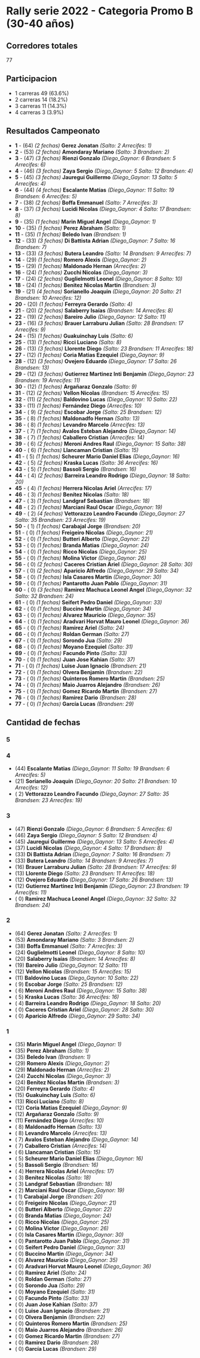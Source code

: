 # Rally serie 2022 - Categoria Promo B (30-40 años)

## Corredores totales
77
## Participacion
 - 1 carreras 49    (63.6%)
 - 2 carreras 14    (18.2%)
 - 3 carreras 11    (14.3%)
 - 4 carreras  3    (3.9%)

## Resultados Campeonato
 - **1** - (64) _(2 fechas)_ **Gerez Jonatan**  _(Salto: 2 Arrecifes: 1)_
 - **2** - (53) _(2 fechas)_ **Amondaray Mariano**  _(Salto: 3 Brandsen: 2)_
 - **3** - (47) _(3 fechas)_ **Rienzi Gonzalo**  _(Diego_Gaynor: 6 Brandsen: 5 Arrecifes: 6)_
 - **4** - (46) _(3 fechas)_ **Zaya Sergio**  _(Diego_Gaynor: 5 Salto: 12 Brandsen: 4)_
 - **5** - (45) _(3 fechas)_ **Jauregui Guillermo**  _(Diego_Gaynor: 13 Salto: 5 Arrecifes: 4)_
 - **6** - (44) _(4 fechas)_ **Escalante Matias**  _(Diego_Gaynor: 11 Salto: 19 Brandsen: 6 Arrecifes: 5)_
 - **7** - (38) _(2 fechas)_ **Boffa Emmanuel**  _(Salto: 7 Arrecifes: 3)_
 - **8** - (37) _(3 fechas)_ **Lucidi Nicolas**  _(Diego_Gaynor: 4 Salto: 17 Brandsen: 8)_
 - **9** - (35) _(1 fechas)_ **Marin Miguel Angel**  _(Diego_Gaynor: 1)_
 - **10** - (35) _(1 fechas)_ **Perez Abraham**  _(Salto: 1)_
 - **11** - (35) _(1 fechas)_ **Beledo Ivan**  _(Brandsen: 1)_
 - **12** - (33) _(3 fechas)_ **Di Battista Adrian**  _(Diego_Gaynor: 7 Salto: 16 Brandsen: 7)_
 - **13** - (33) _(3 fechas)_ **Butera Leandro**  _(Salto: 14 Brandsen: 9 Arrecifes: 7)_
 - **14** - (29) _(1 fechas)_ **Romero Alexis**  _(Diego_Gaynor: 2)_
 - **15** - (29) _(1 fechas)_ **Maldonado Hernan**  _(Arrecifes: 2)_
 - **16** - (24) _(1 fechas)_ **Zucchi Nicolas**  _(Diego_Gaynor: 3)_
 - **17** - (24) _(2 fechas)_ **Guglielmotti Leonel**  _(Diego_Gaynor: 8 Salto: 10)_
 - **18** - (24) _(1 fechas)_ **Benitez Nicolas Martin**  _(Brandsen: 3)_
 - **19** - (21) _(4 fechas)_ **Sorianello Joaquin**  _(Diego_Gaynor: 20 Salto: 21 Brandsen: 10 Arrecifes: 12)_
 - **20** - (20) _(1 fechas)_ **Ferreyra Gerardo**  _(Salto: 4)_
 - **21** - (20) _(2 fechas)_ **Salaberry Isaías**  _(Brandsen: 14 Arrecifes: 8)_
 - **22** - (19) _(2 fechas)_ **Bareiro Julio**  _(Diego_Gaynor: 12 Salto: 11)_
 - **23** - (16) _(3 fechas)_ **Brauer Larraburu Julian**  _(Salto: 28 Brandsen: 17 Arrecifes: 9)_
 - **24** - (15) _(1 fechas)_ **Guakuinchay Luis**  _(Salto: 6)_
 - **25** - (13) _(1 fechas)_ **Ricci Luciano**  _(Salto: 8)_
 - **26** - (13) _(3 fechas)_ **Llorente Diego**  _(Salto: 23 Brandsen: 11 Arrecifes: 18)_
 - **27** - (12) _(1 fechas)_ **Coria Matias Ezequiel**  _(Diego_Gaynor: 9)_
 - **28** - (12) _(3 fechas)_ **Ovejero Eduardo**  _(Diego_Gaynor: 17 Salto: 26 Brandsen: 13)_
 - **29** - (12) _(3 fechas)_ **Gutierrez Martinez Inti Benjamin**  _(Diego_Gaynor: 23 Brandsen: 19 Arrecifes: 11)_
 - **30** - (12) _(1 fechas)_ **Argañaraz Gonzalo**  _(Salto: 9)_
 - **31** - (12) _(2 fechas)_ **Vellon Nicolas**  _(Brandsen: 15 Arrecifes: 15)_
 - **32** - (11) _(2 fechas)_ **Baldovino Lucas**  _(Diego_Gaynor: 10 Salto: 22)_
 - **33** - (11) _(1 fechas)_ **Fernández Diego**  _(Arrecifes: 10)_
 - **34** - ( 9) _(2 fechas)_ **Escobar Jorge**  _(Salto: 25 Brandsen: 12)_
 - **35** - ( 8) _(1 fechas)_ **Maldonadfo Hernan**  _(Salto: 13)_
 - **36** - ( 8) _(1 fechas)_ **Levandro Marcelo**  _(Arrecifes: 13)_
 - **37** - ( 7) _(1 fechas)_ **Avalos Esteban Alejandro**  _(Diego_Gaynor: 14)_
 - **38** - ( 7) _(1 fechas)_ **Caballero Cristian**  _(Arrecifes: 14)_
 - **39** - ( 6) _(2 fechas)_ **Meroni Andres Raul**  _(Diego_Gaynor: 15 Salto: 38)_
 - **40** - ( 6) _(1 fechas)_ **Llancaman Cristian**  _(Salto: 15)_
 - **41** - ( 5) _(1 fechas)_ **Scheurer Mario Daniel Elias**  _(Diego_Gaynor: 16)_
 - **42** - ( 5) _(2 fechas)_ **Kraska Lucas**  _(Salto: 36 Arrecifes: 16)_
 - **43** - ( 5) _(1 fechas)_ **Bassoli Sergio**  _(Brandsen: 16)_
 - **44** - ( 4) _(2 fechas)_ **Barreira Leandro Rodrigo**  _(Diego_Gaynor: 18 Salto: 20)_
 - **45** - ( 4) _(1 fechas)_ **Herrera Nicolas Ariel**  _(Arrecifes: 17)_
 - **46** - ( 3) _(1 fechas)_ **Benítez Nicolas**  _(Salto: 18)_
 - **47** - ( 3) _(1 fechas)_ **Landgraf Sebastian**  _(Brandsen: 18)_
 - **48** - ( 2) _(1 fechas)_ **Marciani Raul Oscar**  _(Diego_Gaynor: 19)_
 - **49** - ( 2) _(4 fechas)_ **Vettorazzo Leandro Facundo**  _(Diego_Gaynor: 27 Salto: 35 Brandsen: 23 Arrecifes: 19)_
 - **50** - ( 1) _(1 fechas)_ **Carabajal Jorge**  _(Brandsen: 20)_
 - **51** - ( 0) _(1 fechas)_ **Freigeiro Nicolas**  _(Diego_Gaynor: 21)_
 - **52** - ( 0) _(1 fechas)_ **Butteri Alberto**  _(Diego_Gaynor: 22)_
 - **53** - ( 0) _(1 fechas)_ **Branda Matias**  _(Diego_Gaynor: 24)_
 - **54** - ( 0) _(1 fechas)_ **Ricco Nicolas**  _(Diego_Gaynor: 25)_
 - **55** - ( 0) _(1 fechas)_ **Molina Victor**  _(Diego_Gaynor: 26)_
 - **56** - ( 0) _(2 fechas)_ **Caceres Cristian Ariel**  _(Diego_Gaynor: 28 Salto: 30)_
 - **57** - ( 0) _(2 fechas)_ **Aparicio Alfredo**  _(Diego_Gaynor: 29 Salto: 34)_
 - **58** - ( 0) _(1 fechas)_ **Isla Casares Martin**  _(Diego_Gaynor: 30)_
 - **59** - ( 0) _(1 fechas)_ **Pantarotto Juan Pablo**  _(Diego_Gaynor: 31)_
 - **60** - ( 0) _(3 fechas)_ **Ramirez Machuca Leonel Angel**  _(Diego_Gaynor: 32 Salto: 32 Brandsen: 24)_
 - **61** - ( 0) _(1 fechas)_ **Seifert Pedro Daniel**  _(Diego_Gaynor: 33)_
 - **62** - ( 0) _(1 fechas)_ **Buccino Martin**  _(Diego_Gaynor: 34)_
 - **63** - ( 0) _(1 fechas)_ **Alvarez Mauricio**  _(Diego_Gaynor: 35)_
 - **64** - ( 0) _(1 fechas)_ **Aradvari Horvat Mauro Leonel**  _(Diego_Gaynor: 36)_
 - **65** - ( 0) _(1 fechas)_ **Ramirez Ariel**  _(Salto: 24)_
 - **66** - ( 0) _(1 fechas)_ **Roldan German**  _(Salto: 27)_
 - **67** - ( 0) _(1 fechas)_ **Sorondo Jua**  _(Salto: 29)_
 - **68** - ( 0) _(1 fechas)_ **Moyano Ezequiel**  _(Salto: 31)_
 - **69** - ( 0) _(1 fechas)_ **Facundo Pinto**  _(Salto: 33)_
 - **70** - ( 0) _(1 fechas)_ **Juan Jose Kahian**  _(Salto: 37)_
 - **71** - ( 0) _(1 fechas)_ **Luise Juan Ignacio**  _(Brandsen: 21)_
 - **72** - ( 0) _(1 fechas)_ **Olvera Benjamin**  _(Brandsen: 22)_
 - **73** - ( 0) _(1 fechas)_ **Quinteros Romero Martin**  _(Brandsen: 25)_
 - **74** - ( 0) _(1 fechas)_ **Maio Juarros Alejandro**  _(Brandsen: 26)_
 - **75** - ( 0) _(1 fechas)_ **Gomez Ricardo Martin**  _(Brandsen: 27)_
 - **76** - ( 0) _(1 fechas)_ **Ramirez Dario**  _(Brandsen: 28)_
 - **77** - ( 0) _(1 fechas)_ **García Lucas**  _(Brandsen: 29)_

## Cantidad de fechas
### 5
### 4
 - (44) **Escalante Matias**  _(Diego_Gaynor: 11 Salto: 19 Brandsen: 6 Arrecifes: 5)_
 - (21) **Sorianello Joaquin**  _(Diego_Gaynor: 20 Salto: 21 Brandsen: 10 Arrecifes: 12)_
 - ( 2) **Vettorazzo Leandro Facundo**  _(Diego_Gaynor: 27 Salto: 35 Brandsen: 23 Arrecifes: 19)_
### 3
 - (47) **Rienzi Gonzalo**  _(Diego_Gaynor: 6 Brandsen: 5 Arrecifes: 6)_
 - (46) **Zaya Sergio**  _(Diego_Gaynor: 5 Salto: 12 Brandsen: 4)_
 - (45) **Jauregui Guillermo**  _(Diego_Gaynor: 13 Salto: 5 Arrecifes: 4)_
 - (37) **Lucidi Nicolas**  _(Diego_Gaynor: 4 Salto: 17 Brandsen: 8)_
 - (33) **Di Battista Adrian**  _(Diego_Gaynor: 7 Salto: 16 Brandsen: 7)_
 - (33) **Butera Leandro**  _(Salto: 14 Brandsen: 9 Arrecifes: 7)_
 - (16) **Brauer Larraburu Julian**  _(Salto: 28 Brandsen: 17 Arrecifes: 9)_
 - (13) **Llorente Diego**  _(Salto: 23 Brandsen: 11 Arrecifes: 18)_
 - (12) **Ovejero Eduardo**  _(Diego_Gaynor: 17 Salto: 26 Brandsen: 13)_
 - (12) **Gutierrez Martinez Inti Benjamin**  _(Diego_Gaynor: 23 Brandsen: 19 Arrecifes: 11)_
 - ( 0) **Ramirez Machuca Leonel Angel**  _(Diego_Gaynor: 32 Salto: 32 Brandsen: 24)_
### 2
 - (64) **Gerez Jonatan**  _(Salto: 2 Arrecifes: 1)_
 - (53) **Amondaray Mariano**  _(Salto: 3 Brandsen: 2)_
 - (38) **Boffa Emmanuel**  _(Salto: 7 Arrecifes: 3)_
 - (24) **Guglielmotti Leonel**  _(Diego_Gaynor: 8 Salto: 10)_
 - (20) **Salaberry Isaías**  _(Brandsen: 14 Arrecifes: 8)_
 - (19) **Bareiro Julio**  _(Diego_Gaynor: 12 Salto: 11)_
 - (12) **Vellon Nicolas**  _(Brandsen: 15 Arrecifes: 15)_
 - (11) **Baldovino Lucas**  _(Diego_Gaynor: 10 Salto: 22)_
 - ( 9) **Escobar Jorge**  _(Salto: 25 Brandsen: 12)_
 - ( 6) **Meroni Andres Raul**  _(Diego_Gaynor: 15 Salto: 38)_
 - ( 5) **Kraska Lucas**  _(Salto: 36 Arrecifes: 16)_
 - ( 4) **Barreira Leandro Rodrigo**  _(Diego_Gaynor: 18 Salto: 20)_
 - ( 0) **Caceres Cristian Ariel**  _(Diego_Gaynor: 28 Salto: 30)_
 - ( 0) **Aparicio Alfredo**  _(Diego_Gaynor: 29 Salto: 34)_
### 1
 - (35) **Marin Miguel Angel**  _(Diego_Gaynor: 1)_
 - (35) **Perez Abraham**  _(Salto: 1)_
 - (35) **Beledo Ivan**  _(Brandsen: 1)_
 - (29) **Romero Alexis**  _(Diego_Gaynor: 2)_
 - (29) **Maldonado Hernan**  _(Arrecifes: 2)_
 - (24) **Zucchi Nicolas**  _(Diego_Gaynor: 3)_
 - (24) **Benitez Nicolas Martin**  _(Brandsen: 3)_
 - (20) **Ferreyra Gerardo**  _(Salto: 4)_
 - (15) **Guakuinchay Luis**  _(Salto: 6)_
 - (13) **Ricci Luciano**  _(Salto: 8)_
 - (12) **Coria Matias Ezequiel**  _(Diego_Gaynor: 9)_
 - (12) **Argañaraz Gonzalo**  _(Salto: 9)_
 - (11) **Fernández Diego**  _(Arrecifes: 10)_
 - ( 8) **Maldonadfo Hernan**  _(Salto: 13)_
 - ( 8) **Levandro Marcelo**  _(Arrecifes: 13)_
 - ( 7) **Avalos Esteban Alejandro**  _(Diego_Gaynor: 14)_
 - ( 7) **Caballero Cristian**  _(Arrecifes: 14)_
 - ( 6) **Llancaman Cristian**  _(Salto: 15)_
 - ( 5) **Scheurer Mario Daniel Elias**  _(Diego_Gaynor: 16)_
 - ( 5) **Bassoli Sergio**  _(Brandsen: 16)_
 - ( 4) **Herrera Nicolas Ariel**  _(Arrecifes: 17)_
 - ( 3) **Benítez Nicolas**  _(Salto: 18)_
 - ( 3) **Landgraf Sebastian**  _(Brandsen: 18)_
 - ( 2) **Marciani Raul Oscar**  _(Diego_Gaynor: 19)_
 - ( 1) **Carabajal Jorge**  _(Brandsen: 20)_
 - ( 0) **Freigeiro Nicolas**  _(Diego_Gaynor: 21)_
 - ( 0) **Butteri Alberto**  _(Diego_Gaynor: 22)_
 - ( 0) **Branda Matias**  _(Diego_Gaynor: 24)_
 - ( 0) **Ricco Nicolas**  _(Diego_Gaynor: 25)_
 - ( 0) **Molina Victor**  _(Diego_Gaynor: 26)_
 - ( 0) **Isla Casares Martin**  _(Diego_Gaynor: 30)_
 - ( 0) **Pantarotto Juan Pablo**  _(Diego_Gaynor: 31)_
 - ( 0) **Seifert Pedro Daniel**  _(Diego_Gaynor: 33)_
 - ( 0) **Buccino Martin**  _(Diego_Gaynor: 34)_
 - ( 0) **Alvarez Mauricio**  _(Diego_Gaynor: 35)_
 - ( 0) **Aradvari Horvat Mauro Leonel**  _(Diego_Gaynor: 36)_
 - ( 0) **Ramirez Ariel**  _(Salto: 24)_
 - ( 0) **Roldan German**  _(Salto: 27)_
 - ( 0) **Sorondo Jua**  _(Salto: 29)_
 - ( 0) **Moyano Ezequiel**  _(Salto: 31)_
 - ( 0) **Facundo Pinto**  _(Salto: 33)_
 - ( 0) **Juan Jose Kahian**  _(Salto: 37)_
 - ( 0) **Luise Juan Ignacio**  _(Brandsen: 21)_
 - ( 0) **Olvera Benjamin**  _(Brandsen: 22)_
 - ( 0) **Quinteros Romero Martin**  _(Brandsen: 25)_
 - ( 0) **Maio Juarros Alejandro**  _(Brandsen: 26)_
 - ( 0) **Gomez Ricardo Martin**  _(Brandsen: 27)_
 - ( 0) **Ramirez Dario**  _(Brandsen: 28)_
 - ( 0) **García Lucas**  _(Brandsen: 29)_
